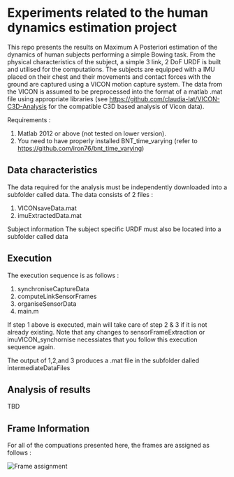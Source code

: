 Experiments related to the human dynamics estimation project
============================================================

This repo presents the results on Maximum A Posteriori estimation of the dynamics of human subjects performing a simple Bowing task. From the physical characteristics of the subject, a simple 3 link, 2 DoF URDF is built and utilised for the computations. The subjects are equipped with a IMU placed on their chest and their movements and contact forces with the ground are captured using a VICON motion capture system. The data from the VICON is assumed to be preprocessed into the format of a matlab .mat file using appropriate libraries (see https://github.com/claudia-lat/VICON-C3D-Analysis for the compatible C3D based analysis of Vicon data).


Requirements :

1. Matlab 2012 or above (not tested on lower version).
2. You need to have properly installed BNT_time_varying (refer to https://github.com/iron76/bnt_time_varying)

Data characteristics
--------------------

The data required for the analysis must be independently downloaded into a subfolder called data. The data consists of 2 files : 

1. VICONsaveData.mat
2. imuExtractedData.mat

Subject information
The subject specific URDF must also be located into a subfolder called data

Execution
---------

The execution sequence is as follows : 

1. synchroniseCaptureData
2. computeLinkSensorFrames
3. organiseSensorData
4. main.m

If step 1 above is executed, main will take care of step 2 & 3 if it is not already existing. Note that any changes to sensorFrameExtraction or imuVICON_synchornise necessiates that you follow this execution sequence again.

The output of 1,2,and 3 produces a .mat file in the subfolder dalled intermediateDataFiles

Analysis of results
-------------------

TBD

Frame Information
-----------------
For all of the compuations presented here, the frames are assigned as follows : 

![Frame assignment](https://github.com/iron76/bnt_time_varying/blob/dev/naveen/experiments/humanFixedBase/data/framesViconBowingTaskExperiment.jpg)




